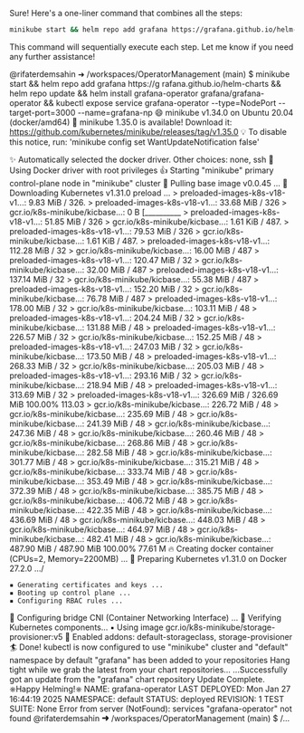 Sure! Here's a one-liner command that combines all the steps:

```bash
minikube start && helm repo add grafana https://grafana.github.io/helm-charts && helm repo update && helm install grafana-operator grafana/grafana-operator && kubectl expose service grafana-operator --type=NodePort --target-port=3000 --name=grafana-np
```

This command will sequentially execute each step. Let me know if you need any further assistance!

@rifaterdemsahin ➜ /workspaces/OperatorManagement (main) $ minikube start && helm repo add grafana https://g
rafana.github.io/helm-charts && helm repo update && helm install grafana-operator grafana/grafana-operator && kubectl expose service grafana-operator --type=NodePort --target-port=3000 --name=grafana-np
😄  minikube v1.34.0 on Ubuntu 20.04 (docker/amd64)
🎉  minikube 1.35.0 is available! Download it: https://github.com/kubernetes/minikube/releases/tag/v1.35.0
💡  To disable this notice, run: 'minikube config set WantUpdateNotification false'

✨  Automatically selected the docker driver. Other choices: none, ssh
📌  Using Docker driver with root privileges
👍  Starting "minikube" primary control-plane node in "minikube" cluster
🚜  Pulling base image v0.0.45 ...
💾  Downloading Kubernetes v1.31.0 preload ...
    > preloaded-images-k8s-v18-v1...:  9.83 MiB / 326.    > preloaded-images-k8s-v18-v1...:  33.68 MiB / 326    > gcr.io/k8s-minikube/kicbase...:  0 B [__________    > preloaded-images-k8s-v18-v1...:  51.85 MiB / 326    > gcr.io/k8s-minikube/kicbase...:  1.61 KiB / 487.    > preloaded-images-k8s-v18-v1...:  79.53 MiB / 326    > gcr.io/k8s-minikube/kicbase...:  1.61 KiB / 487.    > preloaded-images-k8s-v18-v1...:  112.28 MiB / 32    > gcr.io/k8s-minikube/kicbase...:  16.00 MiB / 487    > preloaded-images-k8s-v18-v1...:  120.47 MiB / 32    > gcr.io/k8s-minikube/kicbase...:  32.00 MiB / 487    > preloaded-images-k8s-v18-v1...:  137.14 MiB / 32    > gcr.io/k8s-minikube/kicbase...:  55.38 MiB / 487    > preloaded-images-k8s-v18-v1...:  152.20 MiB / 32    > gcr.io/k8s-minikube/kicbase...:  76.78 MiB / 487    > preloaded-images-k8s-v18-v1...:  178.00 MiB / 32    > gcr.io/k8s-minikube/kicbase...:  103.11 MiB / 48    > preloaded-images-k8s-v18-v1...:  204.24 MiB / 32    > gcr.io/k8s-minikube/kicbase...:  131.88 MiB / 48    > preloaded-images-k8s-v18-v1...:  226.57 MiB / 32    > gcr.io/k8s-minikube/kicbase...:  152.25 MiB / 48    > preloaded-images-k8s-v18-v1...:  247.03 MiB / 32    > gcr.io/k8s-minikube/kicbase...:  173.50 MiB / 48    > preloaded-images-k8s-v18-v1...:  268.33 MiB / 32    > gcr.io/k8s-minikube/kicbase...:  205.03 MiB / 48    > preloaded-images-k8s-v18-v1...:  293.16 MiB / 32    > gcr.io/k8s-minikube/kicbase...:  218.94 MiB / 48    > preloaded-images-k8s-v18-v1...:  313.69 MiB / 32    > preloaded-images-k8s-v18-v1...:  326.69 MiB / 326.69 MiB  100.00% 113.03 
    > gcr.io/k8s-minikube/kicbase...:  226.72 MiB / 48    > gcr.io/k8s-minikube/kicbase...:  235.69 MiB / 48    > gcr.io/k8s-minikube/kicbase...:  241.39 MiB / 48    > gcr.io/k8s-minikube/kicbase...:  247.36 MiB / 48    > gcr.io/k8s-minikube/kicbase...:  260.46 MiB / 48    > gcr.io/k8s-minikube/kicbase...:  268.86 MiB / 48    > gcr.io/k8s-minikube/kicbase...:  282.58 MiB / 48    > gcr.io/k8s-minikube/kicbase...:  301.77 MiB / 48    > gcr.io/k8s-minikube/kicbase...:  315.21 MiB / 48    > gcr.io/k8s-minikube/kicbase...:  333.74 MiB / 48    > gcr.io/k8s-minikube/kicbase...:  353.49 MiB / 48    > gcr.io/k8s-minikube/kicbase...:  372.39 MiB / 48    > gcr.io/k8s-minikube/kicbase...:  385.75 MiB / 48    > gcr.io/k8s-minikube/kicbase...:  406.72 MiB / 48    > gcr.io/k8s-minikube/kicbase...:  422.35 MiB / 48    > gcr.io/k8s-minikube/kicbase...:  436.69 MiB / 48    > gcr.io/k8s-minikube/kicbase...:  448.03 MiB / 48    > gcr.io/k8s-minikube/kicbase...:  464.97 MiB / 48    > gcr.io/k8s-minikube/kicbase...:  482.41 MiB / 48    > gcr.io/k8s-minikube/kicbase...:  487.90 MiB / 487.90 MiB  100.00% 77.61 M
🔥  Creating docker container (CPUs=2, Memory=2200MB) ...
🐳  Preparing Kubernetes v1.31.0 on Docker 27.2.0 .../

    ▪ Generating certificates and keys ...
    ▪ Booting up control plane ...
    ▪ Configuring RBAC rules ...
🔗  Configuring bridge CNI (Container Networking Interface) ...
🔎  Verifying Kubernetes components...
    ▪ Using image gcr.io/k8s-minikube/storage-provisioner:v5
🌟  Enabled addons: default-storageclass, storage-provisioner
🏄  Done! kubectl is now configured to use "minikube" cluster and "default" namespace by default
"grafana" has been added to your repositories
Hang tight while we grab the latest from your chart repositories...
...Successfully got an update from the "grafana" chart repository
Update Complete. ⎈Happy Helming!⎈
NAME: grafana-operator
LAST DEPLOYED: Mon Jan 27 16:44:19 2025
NAMESPACE: default
STATUS: deployed
REVISION: 1
TEST SUITE: None
Error from server (NotFound): services "grafana-operator" not found
@rifaterdemsahin ➜ /workspaces/OperatorManagement (main) $ /...